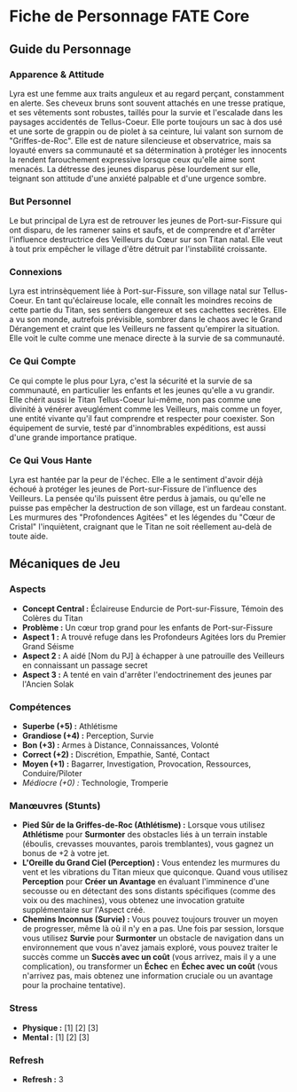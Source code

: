 # Fiche de Personnage FATE Core

## Guide du Personnage

### Apparence & Attitude

Lyra est une femme aux traits anguleux et au regard perçant, constamment en alerte. Ses cheveux bruns sont souvent attachés en une tresse pratique, et ses vêtements sont robustes, taillés pour la survie et l'escalade dans les paysages accidentés de Tellus-Coeur. Elle porte toujours un sac à dos usé et une sorte de grappin ou de piolet à sa ceinture, lui valant son surnom de "Griffes-de-Roc". Elle est de nature silencieuse et observatrice, mais sa loyauté envers sa communauté et sa détermination à protéger les innocents la rendent farouchement expressive lorsque ceux qu'elle aime sont menacés. La détresse des jeunes disparus pèse lourdement sur elle, teignant son attitude d'une anxiété palpable et d'une urgence sombre.

### But Personnel

Le but principal de Lyra est de retrouver les jeunes de Port-sur-Fissure qui ont disparu, de les ramener sains et saufs, et de comprendre et d'arrêter l'influence destructrice des Veilleurs du Cœur sur son Titan natal. Elle veut à tout prix empêcher le village d'être détruit par l'instabilité croissante.

### Connexions

Lyra est intrinsèquement liée à Port-sur-Fissure, son village natal sur Tellus-Coeur. En tant qu'éclaireuse locale, elle connaît les moindres recoins de cette partie du Titan, ses sentiers dangereux et ses cachettes secrètes. Elle a vu son monde, autrefois prévisible, sombrer dans le chaos avec le Grand Dérangement et craint que les Veilleurs ne fassent qu'empirer la situation. Elle voit le culte comme une menace directe à la survie de sa communauté.

### Ce Qui Compte

Ce qui compte le plus pour Lyra, c'est la sécurité et la survie de sa communauté, en particulier les enfants et les jeunes qu'elle a vu grandir. Elle chérit aussi le Titan Tellus-Coeur lui-même, non pas comme une divinité à vénérer aveuglément comme les Veilleurs, mais comme un foyer, une entité vivante qu'il faut comprendre et respecter pour coexister. Son équipement de survie, testé par d'innombrables expéditions, est aussi d'une grande importance pratique.

### Ce Qui Vous Hante

Lyra est hantée par la peur de l'échec. Elle a le sentiment d'avoir déjà échoué à protéger les jeunes de Port-sur-Fissure de l'influence des Veilleurs. La pensée qu'ils puissent être perdus à jamais, ou qu'elle ne puisse pas empêcher la destruction de son village, est un fardeau constant. Les murmures des "Profondences Agitées" et les légendes du "Cœur de Cristal" l'inquiètent, craignant que le Titan ne soit réellement au-delà de toute aide.

## Mécaniques de Jeu

### Aspects

*   **Concept Central :** Éclaireuse Endurcie de Port-sur-Fissure, Témoin des Colères du Titan
*   **Problème :** Un cœur trop grand pour les enfants de Port-sur-Fissure
*   **Aspect 1 :** A trouvé refuge dans les Profondeurs Agitées lors du Premier Grand Séisme
*   **Aspect 2 :** A aidé [Nom du PJ] à échapper à une patrouille des Veilleurs en connaissant un passage secret
*   **Aspect 3 :** A tenté en vain d'arrêter l'endoctrinement des jeunes par l'Ancien Solak

### Compétences

*   **Superbe (+5) :** Athlétisme
*   **Grandiose (+4) :** Perception, Survie
*   **Bon (+3) :** Armes à Distance, Connaissances, Volonté
*   **Correct (+2) :** Discrétion, Empathie, Santé, Contact
*   **Moyen (+1) :** Bagarrer, Investigation, Provocation, Ressources, Conduire/Piloter
*   *Médiocre (+0) :* Technologie, Tromperie

### Manœuvres (Stunts)

*   **Pied Sûr de la Griffes-de-Roc (Athlétisme) :** Lorsque vous utilisez **Athlétisme** pour **Surmonter** des obstacles liés à un terrain instable (éboulis, crevasses mouvantes, parois tremblantes), vous gagnez un bonus de +2 à votre jet.
*   **L'Oreille du Grand Ciel (Perception) :** Vous entendez les murmures du vent et les vibrations du Titan mieux que quiconque. Quand vous utilisez **Perception** pour **Créer un Avantage** en évaluant l'imminence d'une secousse ou en détectant des sons distants spécifiques (comme des voix ou des machines), vous obtenez une invocation gratuite supplémentaire sur l'Aspect créé.
*   **Chemins Inconnus (Survie) :** Vous pouvez toujours trouver un moyen de progresser, même là où il n'y en a pas. Une fois par session, lorsque vous utilisez **Survie** pour **Surmonter** un obstacle de navigation dans un environnement que vous n'avez jamais exploré, vous pouvez traiter le succès comme un **Succès avec un coût** (vous arrivez, mais il y a une complication), ou transformer un **Échec** en **Échec avec un coût** (vous n'arrivez pas, mais obtenez une information cruciale ou un avantage pour la prochaine tentative).

### Stress

*   **Physique :** [1] [2] [3]
*   **Mental :** [1] [2] [3]

### Refresh

*   **Refresh :** 3